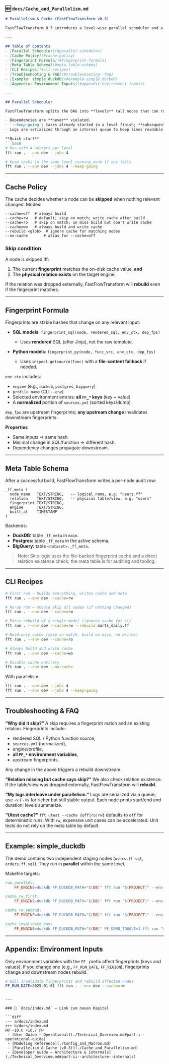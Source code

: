 ### 🆕 `docs/Cache_and_Parallelism.md`

````markdown
# Parallelism & Cache (FastFlowTransform v0.3)

FastFlowTransform 0.3 introduces a level-wise parallel scheduler and a build cache driven by stable fingerprints. This document explains **how parallel execution works**, **when nodes are skipped**, the exact **fingerprint formula**, and the **meta table** written after successful builds.

---

## Table of Contents
- [Parallel Scheduler](#parallel-scheduler)
- [Cache Policy](#cache-policy)
- [Fingerprint Formula](#fingerprint-formula)
- [Meta Table Schema](#meta-table-schema)
- [CLI Recipes](#cli-recipes)
- [Troubleshooting & FAQ](#troubleshooting--faq)
- [Example: simple_duckdb](#example-simple_duckdb)
- [Appendix: Environment Inputs](#appendix-environment-inputs)

---

## Parallel Scheduler

FastFlowTransform splits the DAG into **levels** (all nodes that can run together without violating dependencies). Within a level, up to `--jobs` nodes execute in **parallel**.

- Dependencies are **never** violated.
- `--keep-going`: tasks already started in a level finish; **subsequent levels won’t start** if any task in the current level fails.
- Logs are serialized through an internal queue to keep lines readable and per-node timing visible.

**Quick start**
```bash
# Run with 4 workers per level
fft run . --env dev --jobs 4

# Keep tasks in the same level running even if one fails
fft run . --env dev --jobs 4 --keep-going
````

---

## Cache Policy

The cache decides whether a node can be **skipped** when nothing relevant changed. Modes:

```
--cache=off  # always build
--cache=rw   # default; skip on match; write cache after build
--cache=ro   # skip on match; on miss build but don't write cache
--cache=wo   # always build and write cache
--rebuild <glob>  # ignore cache for matching nodes
--no-cache       # alias for --cache=off
```

### Skip condition

A node is skipped iff:

1. The current **fingerprint** matches the on-disk cache value, **and**
2. The **physical relation exists** on the target engine.

If the relation was dropped externally, FastFlowTransform will **rebuild** even if the fingerprint matches.

---

## Fingerprint Formula

Fingerprints are stable hashes that change on any relevant input:

* **SQL models**: `fingerprint_sql(node, rendered_sql, env_ctx, dep_fps)`

  * Uses **rendered** SQL (after Jinja), not the raw template.
* **Python models**: `fingerprint_py(node, func_src, env_ctx, dep_fps)`

  * Uses `inspect.getsource(func)` with a **file-content fallback** if needed.

`env_ctx` includes:

* `engine` (e.g., `duckdb`, `postgres`, `bigquery`)
* `profile_name` (CLI `--env`)
* Selected environment entries: **all `FF_*` keys** (key + value)
* A **normalized** portion of `sources.yml` (sorted keys/dump)

`dep_fps` are upstream fingerprints; **any upstream change** invalidates downstream fingerprints.

**Properties**

* Same inputs ⇒ same hash.
* Minimal change in SQL/function ⇒ different hash.
* Dependency changes propagate downstream.

---

## Meta Table Schema

After a successful build, FastFlowTransform writes a per-node audit row:

```
_ff_meta (
  node_name   TEXT/STRING,   -- logical name, e.g. "users.ff"
  relation    TEXT/STRING,   -- physical table/view, e.g. "users"
  fingerprint TEXT/STRING,
  engine      TEXT/STRING,
  built_at    TIMESTAMP
)
```

Backends:

* **DuckDB:** table `_ff_meta` in `main`.
* **Postgres:** table `_ff_meta` in the active schema.
* **BigQuery:** table `<dataset>._ff_meta`.

> Note: Skip logic uses the file-backed fingerprint cache and a direct relation existence check; the meta table is for auditing and tooling.

---

## CLI Recipes

```bash
# First run — builds everything, writes cache and meta
fft run . --env dev --cache=rw

# No-op run — should skip all nodes (if nothing changed)
fft run . --env dev --cache=rw

# Force rebuild of a single model (ignores cache for it)
fft run . --env dev --cache=rw --rebuild marts_daily.ff

# Read-only cache (skip on match, build on miss, no writes)
fft run . --env dev --cache=ro

# Always build and write cache
fft run . --env dev --cache=wo

# Disable cache entirely
fft run . --env dev --no-cache
```

With parallelism:

```bash
fft run . --env dev --jobs 4
fft run . --env dev --jobs 4 --keep-going
```

---

## Troubleshooting & FAQ

**“Why did it skip?”**
A skip requires a fingerprint match and an existing relation. Fingerprints include:

* rendered SQL / Python function source,
* `sources.yml` (normalized),
* engine/profile,
* **all `FF_*` environment variables**,
* upstream fingerprints.

Any change in the above triggers a rebuild downstream.

**“Relation missing but cache says skip?”**
We also check relation existence. If the table/view was dropped externally, FastFlowTransform will **rebuild**.

**“My logs interleave under parallelism.”**
Logs are serialized via a queue; use `-v` / `-vv` for richer but still stable output. Each node prints start/end and duration; levels summarize.

**“Utest cache?”**
`fft utest --cache {off|ro|rw}` defaults to `off` for deterministic runs. With `rw`, expensive unit cases can be accelerated. Unit tests do not rely on the meta table by default.

---

## Example: simple_duckdb

The demo contains two independent staging nodes (`users.ff.sql`, `orders.ff.sql`). They run in **parallel** within the same level.

Makefile targets:

```makefile
run_parallel:
	FF_ENGINE=duckdb FF_DUCKDB_PATH="$(DB)" fft run "$(PROJECT)" --env dev --jobs 4

cache_rw_first:
	FF_ENGINE=duckdb FF_DUCKDB_PATH="$(DB)" fft run "$(PROJECT)" --env dev --cache=rw

cache_rw_second:
	FF_ENGINE=duckdb FF_DUCKDB_PATH="$(DB)" fft run "$(PROJECT)" --env dev --cache=rw

cache_invalidate_env:
	FF_ENGINE=duckdb FF_DUCKDB_PATH="$(DB)" FF_DEMO_TOGGLE=1 fft run "$(PROJECT)" --env dev --cache=rw
```

---

## Appendix: Environment Inputs

Only environment variables with the `FF_` prefix affect fingerprints (keys and values). If you change one (e.g., `FF_RUN_DATE`, `FF_REGION`), fingerprints change and downstream nodes rebuild.

```bash
# Will invalidate fingerprints and rebuild affected nodes
FF_RUN_DATE=2025-01-01 fft run . --env dev --cache=rw
```

````

---

### 🔗 `docs/index.md` – Link zum neuen Kapitel

```diff
--- a/docs/index.md
+++ b/docs/index.md
@@ -10,6 +10,7 @@
 - [User Guide – Operational](./Technical_Overview.md#part-i--operational-guide)
 - [Modeling Reference](./Config_and_Macros.md)
 - [Parallelism & Cache (v0.3)](./Cache_and_Parallelism.md)
 - [Developer Guide – Architecture & Internals](./Technical_Overview.md#part-ii--architecture--internals)
````
